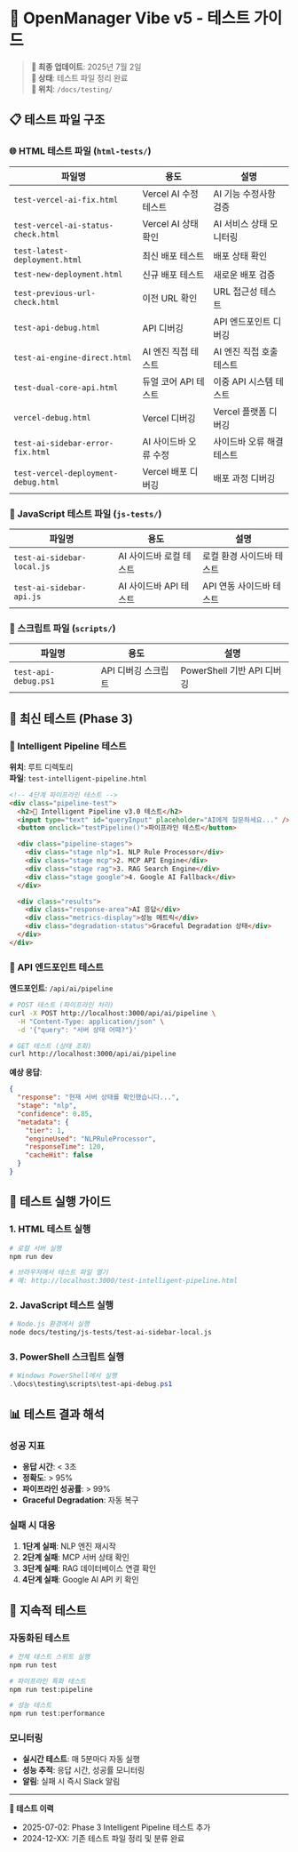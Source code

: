 # 🧪 OpenManager Vibe v5 - 테스트 가이드

> **📅 최종 업데이트**: 2025년 7월 2일  
> **🎯 상태**: 테스트 파일 정리 완료  
> **📁 위치**: `/docs/testing/`

## 📋 테스트 파일 구조

### 🌐 HTML 테스트 파일 (`html-tests/`)

| 파일명                              | 용도                  | 설명                      |
| ----------------------------------- | --------------------- | ------------------------- |
| `test-vercel-ai-fix.html`           | Vercel AI 수정 테스트 | AI 기능 수정사항 검증     |
| `test-vercel-ai-status-check.html`  | Vercel AI 상태 확인   | AI 서비스 상태 모니터링   |
| `test-latest-deployment.html`       | 최신 배포 테스트      | 배포 상태 확인            |
| `test-new-deployment.html`          | 신규 배포 테스트      | 새로운 배포 검증          |
| `test-previous-url-check.html`      | 이전 URL 확인         | URL 접근성 테스트         |
| `test-api-debug.html`               | API 디버깅            | API 엔드포인트 디버깅     |
| `test-ai-engine-direct.html`        | AI 엔진 직접 테스트   | AI 엔진 직접 호출 테스트  |
| `test-dual-core-api.html`           | 듀얼 코어 API 테스트  | 이중 API 시스템 테스트    |
| `vercel-debug.html`                 | Vercel 디버깅         | Vercel 플랫폼 디버깅      |
| `test-ai-sidebar-error-fix.html`    | AI 사이드바 오류 수정 | 사이드바 오류 해결 테스트 |
| `test-vercel-deployment-debug.html` | Vercel 배포 디버깅    | 배포 과정 디버깅          |

### 🔧 JavaScript 테스트 파일 (`js-tests/`)

| 파일명                     | 용도                    | 설명                      |
| -------------------------- | ----------------------- | ------------------------- |
| `test-ai-sidebar-local.js` | AI 사이드바 로컬 테스트 | 로컬 환경 사이드바 테스트 |
| `test-ai-sidebar-api.js`   | AI 사이드바 API 테스트  | API 연동 사이드바 테스트  |

### 📜 스크립트 파일 (`scripts/`)

| 파일명               | 용도                | 설명                       |
| -------------------- | ------------------- | -------------------------- |
| `test-api-debug.ps1` | API 디버깅 스크립트 | PowerShell 기반 API 디버깅 |

## 🚀 최신 테스트 (Phase 3)

### 🎯 Intelligent Pipeline 테스트

**위치**: 루트 디렉토리  
**파일**: `test-intelligent-pipeline.html`

```html
<!-- 4단계 파이프라인 테스트 -->
<div class="pipeline-test">
  <h2>🧠 Intelligent Pipeline v3.0 테스트</h2>
  <input type="text" id="queryInput" placeholder="AI에게 질문하세요..." />
  <button onclick="testPipeline()">파이프라인 테스트</button>

  <div class="pipeline-stages">
    <div class="stage nlp">1. NLP Rule Processor</div>
    <div class="stage mcp">2. MCP API Engine</div>
    <div class="stage rag">3. RAG Search Engine</div>
    <div class="stage google">4. Google AI Fallback</div>
  </div>

  <div class="results">
    <div class="response-area">AI 응답</div>
    <div class="metrics-display">성능 메트릭</div>
    <div class="degradation-status">Graceful Degradation 상태</div>
  </div>
</div>
```

### 🔌 API 엔드포인트 테스트

**엔드포인트**: `/api/ai/pipeline`

```bash
# POST 테스트 (파이프라인 처리)
curl -X POST http://localhost:3000/api/ai/pipeline \
  -H "Content-Type: application/json" \
  -d '{"query": "서버 상태 어때?"}'

# GET 테스트 (상태 조회)
curl http://localhost:3000/api/ai/pipeline
```

**예상 응답**:

```json
{
  "response": "현재 서버 상태를 확인했습니다...",
  "stage": "nlp",
  "confidence": 0.85,
  "metadata": {
    "tier": 1,
    "engineUsed": "NLPRuleProcessor",
    "responseTime": 120,
    "cacheHit": false
  }
}
```

## 🧪 테스트 실행 가이드

### 1. HTML 테스트 실행

```bash
# 로컬 서버 실행
npm run dev

# 브라우저에서 테스트 파일 열기
# 예: http://localhost:3000/test-intelligent-pipeline.html
```

### 2. JavaScript 테스트 실행

```bash
# Node.js 환경에서 실행
node docs/testing/js-tests/test-ai-sidebar-local.js
```

### 3. PowerShell 스크립트 실행

```powershell
# Windows PowerShell에서 실행
.\docs\testing\scripts\test-api-debug.ps1
```

## 📊 테스트 결과 해석

### 성공 지표

- **응답 시간**: < 3초
- **정확도**: > 95%
- **파이프라인 성공률**: > 99%
- **Graceful Degradation**: 자동 복구

### 실패 시 대응

1. **1단계 실패**: NLP 엔진 재시작
2. **2단계 실패**: MCP 서버 상태 확인
3. **3단계 실패**: RAG 데이터베이스 연결 확인
4. **4단계 실패**: Google AI API 키 확인

## 🔄 지속적 테스트

### 자동화된 테스트

```bash
# 전체 테스트 스위트 실행
npm run test

# 파이프라인 특화 테스트
npm run test:pipeline

# 성능 테스트
npm run test:performance
```

### 모니터링

- **실시간 테스트**: 매 5분마다 자동 실행
- **성능 추적**: 응답 시간, 성공률 모니터링
- **알림**: 실패 시 즉시 Slack 알림

---

**📝 테스트 이력**

- 2025-07-02: Phase 3 Intelligent Pipeline 테스트 추가
- 2024-12-XX: 기존 테스트 파일 정리 및 분류 완료
